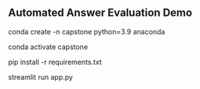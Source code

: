 ## Automated Answer Evaluation Demo

conda create -n capstone python=3.9 anaconda  

conda activate capstone  

pip install -r requirements.txt  

streamlit run app.py  

